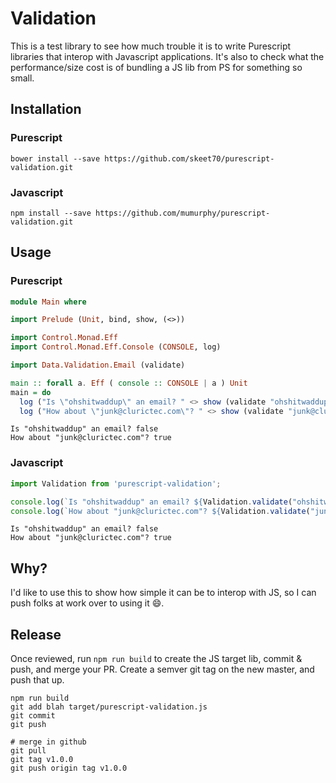 # Validation
This is a test library to see how much trouble it is to write Purescript libraries that interop with Javascript
applications. It's also to check what the performance/size cost is of bundling a JS lib from PS for something so small.

## Installation
### Purescript

```console
bower install --save https://github.com/skeet70/purescript-validation.git
```

### Javascript

```console
npm install --save https://github.com/mumurphy/purescript-validation.git
```

## Usage
### Purescript
```purescript
module Main where

import Prelude (Unit, bind, show, (<>))

import Control.Monad.Eff
import Control.Monad.Eff.Console (CONSOLE, log)

import Data.Validation.Email (validate)

main :: forall a. Eff ( console :: CONSOLE | a ) Unit
main = do
  log ("Is \"ohshitwaddup\" an email? " <> show (validate "ohshitwaddup"))
  log ("How about \"junk@clurictec.com\"? " <> show (validate "junk@clurictec.com"))
```

```console
Is "ohshitwaddup" an email? false
How about "junk@clurictec.com"? true
```

### Javascript
```javascript
import Validation from 'purescript-validation';

console.log(`Is "ohshitwaddup" an email? ${Validation.validate("ohshitwaddup")}`);
console.log(`How about "junk@clurictec.com"? ${Validation.validate("junk@clurictec.com")}`);
```

```console
Is "ohshitwaddup" an email? false
How about "junk@clurictec.com"? true
```

## Why?
I'd like to use this to show how simple it can be to interop with JS, so I can push folks at work over
to using it :smile:.

## Release
Once reviewed, run `npm run build` to create the JS target lib, commit & push,
and merge your PR. Create a semver git tag on the new master, and push that up.

```console
npm run build
git add blah target/purescript-validation.js
git commit
git push

# merge in github
git pull
git tag v1.0.0
git push origin tag v1.0.0
```
